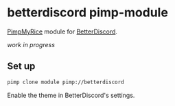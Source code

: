 # betterdiscord pimp-module

[PimpMyRice](https://github.com/daddodev/pimpmyrice) module for [BetterDiscord](https://betterdiscord.app).

*work in progress*

## Set up

```bash
pimp clone module pimp://betterdiscord
```

Enable the theme in BetterDiscord's settings.
